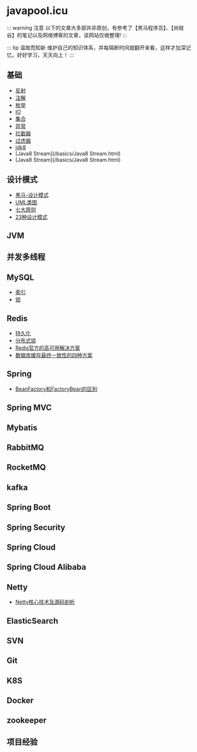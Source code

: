 # javapool.icu
::: warning 注意
以下的文章大多部并非原创，有参考了【黑马程序员】、【尚硅谷】的笔记以及网络博客的文章，该网站仅做整理!
:::

::: tip 温故而知新
维护自己的知识体系，并每隔断时间就翻开来看，这样才加深记忆。好好学习，天天向上！
:::
## 基础
- [反射](/basics/反射.html)
- [注解](/basics/注解.html)
- [枚举](/basics/枚举.html)
- [IO](/basics/IO.html)  
- [集合](/basics/集合.html)  
- [异常](/basics/异常.html)  
- [拦截器](/basics/拦截器.html)
- [过虑器](/basics/过虑器.html)
- [jdk8](/basics/jdk8.html)
- [Java8 Stream](/basics/Java8 Stream.html)
- [Java8 Stream](/basics/Java8 Stream.html)

## 设计模式
- [黑马-设计模式](/designpattern/黑马-设计模式.html)
- [UML类图](/designpattern/UML.html)
- [七大原则](/designpattern/七大原则.html)
- [23种设计模式](/designpattern/23种设计模式.html)

## JVM
## 并发多线程
## MySQL
- [索引](/mysql/索引.html)
- [锁](/mysql/锁.html)

## Redis
- [持久化](/redis/持久化.html)
- [分布式锁](/redis/分布式锁.html)
- [Redis官方的高可用解决方案](/redis/Redis官方的高可用解决方案.html)
- [数据库缓存最终一致性的四种方案](/redis/数据库缓存最终一致性的四种方案.html)
## Spring
- [BeanFactory和FactoryBean的区别](/spring/BeanFactory和FactoryBean的区别.html)
## Spring MVC
## Mybatis
## RabbitMQ
## RocketMQ
## kafka
## Spring Boot
## Spring Security
## Spring Cloud
## Spring Cloud Alibaba
## Netty
- [Netty核心技术及源码剖析](/netty/Netty核心技术及源码剖析.html)
## ElasticSearch
## SVN
## Git
## K8S
## Docker
## zookeeper
## 项目经验
